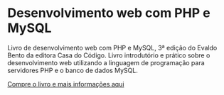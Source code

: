 # Desenvolvimento web com PHP e MySQL

Livro de desenvolvimento web com PHP e MySQL, 3ª edição do Evaldo Bento da editora Casa do Código. Livro introdutório e prático sobre o desenvolvimento web utilizando a linguagem de programação para servidores PHP e o banco de dados MySQL.

[Compre o livro e mais informações aqui](https://www.casadocodigo.com.br/products/livro-php-mysql)
